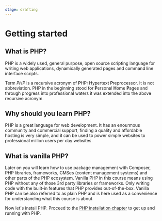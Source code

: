 ```yaml
---
stage: drafting
---
```


# Getting started

## What is PHP?

PHP is a widely used, general purpose, open source scripting language for writing
web applications, dynamically generated pages and command line interface scripts.

Term *PHP* is a recursive acronym of **P**HP: **H**ypertext **P**reprocessor.
It is not abbreviation. PHP in the beginning stood for **P**ersonal **H**ome
**P**ages and through progress into professional waters it was extended into the
above recursive acronym.

## Why should you learn PHP?

PHP is a great language for web development. It has an enourmous community and
commercial support, finding a quality and affordable hosting is very simple, and
it can be used to power simple websites to professional million users per day
websites.

## What is vanilla PHP?

Later on you will learn how to use package management with Composer, PHP libraries,
frameworks, CMSes (content management systems) and other parts of the PHP ecosystem.
Vanilla PHP in this course means using PHP without any of those 3rd party
libraries or frameworks. Only writing code with the built-in features that PHP
provides out-of-the-box. Vanilla PHP can be also referred to as plain PHP and is
here used as a convenience for understanding what this course is about.

Now let's install PHP. Proceed to the [PHP installation chapter](/php/intro/installation.md)
to get up and running with PHP.
